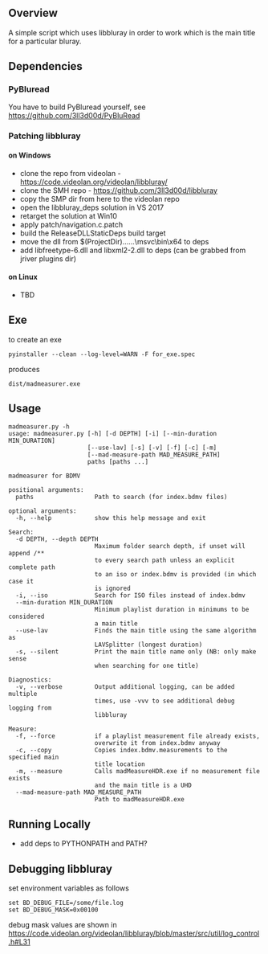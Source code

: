 ## Overview

A simple script which uses libbluray in order to work which is the main title for a particular bluray.

## Dependencies

### PyBluread 

You have to build PyBluread yourself, see https://github.com/3ll3d00d/PyBluRead

### Patching libbluray 

#### on Windows

* clone the repo from videolan - https://code.videolan.org/videolan/libbluray/
* clone the SMH repo - https://github.com/3ll3d00d/libbluray
* copy the SMP dir from here to the videolan repo
* open the libbluray_deps solution in VS 2017
* retarget the solution at Win10
* apply patch/navigation.c.patch 
* build the ReleaseDLLStaticDeps build target
* move the dll from $(ProjectDir)..\..\..\msvc\bin\x64 to deps
* add libfreetype-6.dll and libxml2-2.dll to deps (can be grabbed from jriver plugins dir)

#### on Linux

* TBD  

## Exe

to create an exe

    pyinstaller --clean --log-level=WARN -F for_exe.spec
    
produces 

    dist/madmeasurer.exe
    
## Usage
    
    madmeasurer.py -h
    usage: madmeasurer.py [-h] [-d DEPTH] [-i] [--min-duration MIN_DURATION]
                          [--use-lav] [-s] [-v] [-f] [-c] [-m]
                          [--mad-measure-path MAD_MEASURE_PATH]
                          paths [paths ...]
    
    madmeasurer for BDMV
    
    positional arguments:
      paths                 Path to search (for index.bdmv files)
    
    optional arguments:
      -h, --help            show this help message and exit
    
    Search:
      -d DEPTH, --depth DEPTH
                            Maximum folder search depth, if unset will append /**
                            to every search path unless an explicit complete path
                            to an iso or index.bdmv is provided (in which case it
                            is ignored
      -i, --iso             Search for ISO files instead of index.bdmv
      --min-duration MIN_DURATION
                            Minimum playlist duration in minimums to be considered
                            a main title
      --use-lav             Finds the main title using the same algorithm as
                            LAVSplitter (longest duration)
      -s, --silent          Print the main title name only (NB: only make sense
                            when searching for one title)
    
    Diagnostics:
      -v, --verbose         Output additional logging, can be added multiple
                            times, use -vvv to see additional debug logging from
                            libbluray
    
    Measure:
      -f, --force           if a playlist measurement file already exists,
                            overwrite it from index.bdmv anyway
      -c, --copy            Copies index.bdmv.measurements to the specified main
                            title location
      -m, --measure         Calls madMeasureHDR.exe if no measurement file exists
                            and the main title is a UHD
      --mad-measure-path MAD_MEASURE_PATH
                            Path to madMeasureHDR.exe


## Running Locally

* add deps to PYTHONPATH and PATH?

## Debugging libbluray

set environment variables as follows

    set BD_DEBUG_FILE=/some/file.log
    set BD_DEBUG_MASK=0x00100
    
debug mask values are shown in https://code.videolan.org/videolan/libbluray/blob/master/src/util/log_control.h#L31

